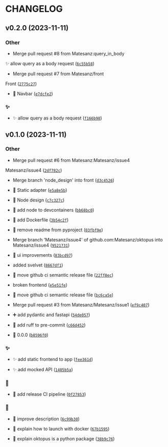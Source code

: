 # CHANGELOG



## v0.2.0 (2023-11-11)

### Other

* Merge pull request #8 from Matesanz:query_in_body

✨ allow query as a body request ([`6c55b58`](https://github.com/Matesanz/oktopus/commit/6c55b58b86c515cdd23b10b40b265427ec8ffbbf))

* Merge pull request #7 from Matesanz/front

Front ([`2775c27`](https://github.com/Matesanz/oktopus/commit/2775c2729ec523e520950e673d9aacc5cc1ea195))

* 💄 Navbar ([`e7dcfe2`](https://github.com/Matesanz/oktopus/commit/e7dcfe2261d9c2a809b31331315201b1f5083cc8))

### ✨

* ✨ allow query as a body request ([`f166b98`](https://github.com/Matesanz/oktopus/commit/f166b980f31da8c840c40461b0931aa1a1ce3eeb))


## v0.1.0 (2023-11-11)

### Other

* Merge pull request #6 from Matesanz:Matesanz/issue4

Matesanz/issue4 ([`2df782c`](https://github.com/Matesanz/oktopus/commit/2df782cbd9dda3fe5af00f8277320c2599757bd1))

* Merge branch &#39;node_design&#39; into front ([`d3c4526`](https://github.com/Matesanz/oktopus/commit/d3c4526e1f32748aae2316594082df932ae66454))

* 🔧 Static adapter ([`e5a8e5b`](https://github.com/Matesanz/oktopus/commit/e5a8e5b43e34f5e9e8c9036ec068b1aa304a8a07))

* 🚧 Node design ([`c7c327c`](https://github.com/Matesanz/oktopus/commit/c7c327ca5e815bef2df879a71d8eabd28dd87b49))

* 🔧 add node to devcontainers ([`bb68bc0`](https://github.com/Matesanz/oktopus/commit/bb68bc06c76b53b1fa7aafba3706caeacfadf82c))

* 🔧 add Dockerfile ([`3b54c2f`](https://github.com/Matesanz/oktopus/commit/3b54c2f9a660bd0fbc3bf5207a10df2488a65906))

* 🔧 remove readme from pyproject ([`03fbf9e`](https://github.com/Matesanz/oktopus/commit/03fbf9e9cb06a857f35029cbcd25e1e696a28e61))

* Merge branch &#39;Matesanz/issue4&#39; of github.com:Matesanz/oktopus into Matesanz/issue4 ([`9521731`](https://github.com/Matesanz/oktopus/commit/95217314e399fe5b18fbf1f922ff0402e13129ae))

* 💄 ui improvements ([`83bcd97`](https://github.com/Matesanz/oktopus/commit/83bcd97ac22f70b9370edd24ce6760bedcdfd508))

* added svelvet ([`8667df1`](https://github.com/Matesanz/oktopus/commit/8667df10d55555b59cea9a992e9c3d8345e7f917))

* 🚚 move github ci semantic release file ([`22ff8ec`](https://github.com/Matesanz/oktopus/commit/22ff8ec6bc533b672a26212e08398c9f8ebcac3b))

* broken frontend ([`e5e51fe`](https://github.com/Matesanz/oktopus/commit/e5e51fe7db7d9f6c26dbe169d201705f0517f9fe))

* 🚚 move github ci semantic release file ([`bc6ca5e`](https://github.com/Matesanz/oktopus/commit/bc6ca5eebc7ed35b2e67e215b7d5f7a7dde78c1c))

* Merge pull request #3 from Matesanz/Matesanz/issue1 ([`ef9c407`](https://github.com/Matesanz/oktopus/commit/ef9c407cb968f6a512e25a12aac21d7df0f54c2e))

* ➕ add pydantic and fastapi ([`54de057`](https://github.com/Matesanz/oktopus/commit/54de057b4156cb18a3b645d2a483ee917b79d459))

* 🔧 add ruff to pre-commit ([`c66d452`](https://github.com/Matesanz/oktopus/commit/c66d452cd1021765f75753e6b490d22e335c5ffe))

* 🔖 0.0.0 ([`b8596f0`](https://github.com/Matesanz/oktopus/commit/b8596f03c9f982670a2aaa5a377f05f145fa94fd))

### ✨

* ✨ add static frontend to app ([`fee361d`](https://github.com/Matesanz/oktopus/commit/fee361d0370e29d81944c53cd029b5b97352f888))

* ✨ add mocked API ([`1405b5a`](https://github.com/Matesanz/oktopus/commit/1405b5aaa93e261e6751955510b9ca62bde9361f))

### 👷

* 👷 add release CI pipeline ([`0f27853`](https://github.com/Matesanz/oktopus/commit/0f27853b321dcaff150ae0fda175ab168f134f7d))

### 📝

* 📝 improve description ([`6c99b30`](https://github.com/Matesanz/oktopus/commit/6c99b303abb4055f60663a55c6d01d79b823d564))

* 📝 explain how to launch with docker ([`67b1595`](https://github.com/Matesanz/oktopus/commit/67b15958a5d26134e808b59103ee53b33384fef4))

* 📝 explain oktopus is a python package ([`38b9c76`](https://github.com/Matesanz/oktopus/commit/38b9c76133eb7e882b718f57a65ea0de17391557))
